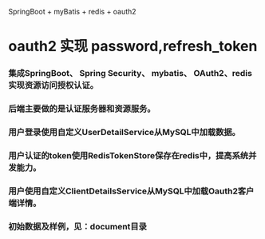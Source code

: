 SpringBoot + myBatis + redis + oauth2

# oauth2 实现 password,refresh_token
### 集成SpringBoot、 Spring Security、 mybatis、 OAuth2、redis实现资源访问授权认证。
### 后端主要做的是认证服务器和资源服务。
### 用户登录使用自定义UserDetailService从MySQL中加载数据。
### 用户认证的token使用RedisTokenStore保存在redis中，提高系统并发能力。
### 用户使用自定义ClientDetailsService从MySQL中加载Oauth2客户端详情。
### 初始数据及样例，见：document目录